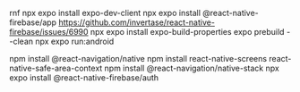 rnf
npx expo install expo-dev-client
npx expo install @react-native-firebase/app
https://github.com/invertase/react-native-firebase/issues/6990
npx expo install expo-build-properties
expo prebuild --clean
npx expo run:android

npm install @react-navigation/native
npm install react-native-screens react-native-safe-area-context
npm install @react-navigation/native-stack
npx expo install @react-native-firebase/auth
